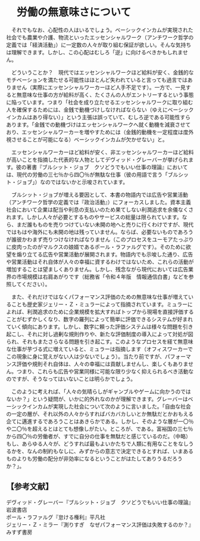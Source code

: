# 　労働の無意味さについて

　それでもなお、心配性の人はいるでしょう。ベーシックインカムが実現された社会でも農業や介護、物流といったエッセンシャルワーク（アンチワーク哲学の定義では「経済活動」）に一定数の人々が取り組む保証が欲しい。そんな気持ちは理解できます。しかし、この心配はむしろ「逆」に向けるべきかもしれません。

　どういうことか？　現代ではエッセンシャルワークほど給料が安く、金銭的なモチベーションを満たせる可能性はほとんど失われていると言っても過言ではありません（実際にエッセンシャルワーカーほど人手不足です）。一方で、一見すると無意味な仕事の方が給料が高く、たくさんの人がエントリーするという事態に陥っています。つまり「社会を成り立たせるエッセンシャルワークに取り組む人を確保するためには、金銭で動機づけしなければならない（ゆえにベーシックインカムはあり得ない）」という主張は誤っていて、むしろ逆である可能性すらあります。「金銭での動機づけはエッセンシャルワークへ就く動機を減衰させており、エッセンシャルワーカーを増やすためには（金銭的動機を一定程度は度外視させることが可能になる）ベーシックインカムが欠かせない」と。

　エッセンシャルワーカーほど給料が安く、非エッセンシャルワーカーほど給料が高いことを指摘した代表的な人物としてデヴィッド・グレーバーが挙げられます。彼の著書『ブルシット・ジョブ　クソどうでもいい仕事の理論』においては、現代の労働の三七％から四〇％が無駄な仕事（彼の用語で言う「ブルシット・ジョブ」）なのではないかと示唆されています。

　ブルシット・ジョブが増える要因として、本書の物語内では広告や営業活動（アンチワーク哲学の定義では『政治活動』）にフォーカスしました。資本主義社会において企業は配当や利息の支払いのため果てしない利潤追求を余儀なくされます。しかし人々が必要とするものやサービスの総量は限られています。なら、まだ誰もものを売りつけていない未開の地へと売りに行くわけですが、現代ではもはや海外にも未開の地は残っていません。ならば、必要ないものであろうが誰彼かわまず売りつけなければなりません（このプロセスをユーモアたっぷりに皮肉ったのがマルクスの娘婿であるポール・ラファルグです）。そのために欲望を煽り立てる広告や営業活動が展開されます。物語内でも示唆した通り、広告や営業活動はそれ自体が人々の幸福に資するわけではないため、これらの活動が増加することは望ましくありません。しかし、残念ながら現代においては広告業界の市場規模は右肩あがりです（総務省「令和４年版　情報通信白書」などを参照してください）。

　また、それだけではなくパフォーマンス評価のための無意味な仕事が増えていることも歴史家ジェリー・Ｚ・ミュラーによって指摘されています。ミュラーによれば、利潤追求のために企業規模を拡大すればトップから現場を直接評価することがむずかしくなり、数字の羅列によって簡単に評価できるシステムが好まれていく傾向にあります。しかし、数字に頼った評価システムは様々な問題を引き起こし、それに対し過剰な規則作りや、新たな評価制度の導入によって対処が図られ、それもまたさらなる問題を引き起こす。このようなプロセスを経て無意味な仕事が芋づる式に増えていると、ミュラーは指摘します（オフィスワーカーでこの現象に身に覚えがない人は少ないでしょう）。当たり前ですが、パフォーマンス評価や規則それ自体は、人々の幸福には貢献しませんし、楽しくもありません。つまり、これらも広告や営業同様に可能な限り少なく抑えられるべき活動なのですが、そうなってはいないことは明らかでしょう。

　このように考えれば、「人々の気晴らしがギャンブルやゲームに向かうのではないか？」という疑問が、いかに的外れなのかが理解できます。グレーバーはベーシックインカムが実現した社会について次のように言いました。「自由な社会の一定の層が、それ以外の人々からすればバカバカしいとか無駄だとかおもえる企てに邁進するであろうことはあきらかである。しかし、そのような層が一〇％や二〇％を超えるとはとても想像しがたい。ところが、である。富裕国の三七％から四〇％の労働者が、すでに自分の仕事を無駄だと感じているのだ。（中略）もし、あらゆる人々が、どうすれば最もよいかたちで人類に有用なことをなしうるかを、なんの制約もなしに、みずからの意志で決定できるとすれば、いまあるものよりも労働の配分が非効率になるということがはたしてありうるだろうか？」。

## 【参考文献】
デヴィッド・グレーバー『ブルシット・ジョブ　クソどうでもいい仕事の理論』岩波書店<br>
ポール・ラファルグ『怠ける権利』平凡社<br>
ジェリー・Ｚ・ミラー『測りすぎ　なぜパフォーマンス評価は失敗するのか？』みすず書房